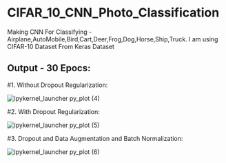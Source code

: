 # CIFAR_10_CNN_Photo_Classification
Making CNN For Classifying - Airplane,AutoMobile,Bird,Cart,Deer,Frog,Dog,Horse,Ship,Truck. I am using CIFAR-10 Dataset From Keras Dataset


## Output - 30 Epocs:
#1. Without Dropout Regularization: 

![ipykernel_launcher py_plot (4)](https://github.com/SheikhFoysaldiu/CIFAR_10_CNN_Photo_Classification/assets/87323178/8d3ce28c-38a2-4103-aa13-5c28c8b0c9d4)


#2. With Dropout Regularization: 

![ipykernel_launcher py_plot (5)](https://github.com/SheikhFoysaldiu/CIFAR_10_CNN_Photo_Classification/assets/87323178/7c2b658f-2a39-428e-aed4-0660d0b302db)

#3. Dropout and Data Augmentation and Batch Normalization: 

![ipykernel_launcher py_plot (6)](https://github.com/SheikhFoysaldiu/CIFAR_10_CNN_Photo_Classification/assets/87323178/de7afd55-ffdb-4d5f-8e99-8ba56c4283d7)

